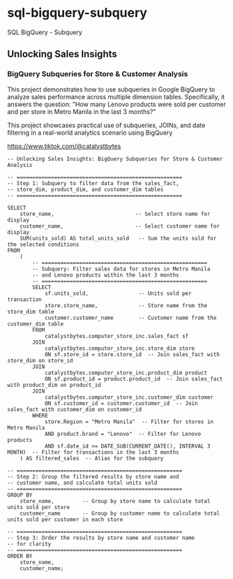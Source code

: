 # sql-bigquery-subquery
SQL BigQuery - Subquery


## Unlocking Sales Insights
### BigQuery Subqueries for Store & Customer Analysis
This project demonstrates how to use subqueries in Google BigQuery to analyze sales performance across multiple dimension tables. Specifically, it answers the question: "How many Lenovo products were sold per customer and per store in Metro Manila in the last 3 months?"

This project showcases practical use of subqueries, JOINs, and date filtering in a real-world analytics scenario using BigQuery

https://www.tiktok.com/@catalystbytes

```dax
-- Unlocking Sales Insights: BigQuery Subqueries for Store & Customer Analysis

-- =====================================================
-- Step 1: Subquery to filter data from the sales_fact, 
-- store_dim, product_dim, and customer_dim tables
-- =====================================================

SELECT 
    store_name,                          -- Select store name for display
    customer_name,                       -- Select customer name for display
    SUM(units_sold) AS total_units_sold   -- Sum the units sold for the selected conditions
FROM 
    (
        -- =====================================================
        -- Subquery: Filter sales data for stores in Metro Manila 
        -- and Lenovo products within the last 3 months
        -- =====================================================
        SELECT 
            sf.units_sold,                -- Units sold per transaction
            store.store_name,             -- Store name from the store_dim table
            customer.customer_name        -- Customer name from the customer_dim table
        FROM 
            catalystbytes.computer_store_inc.sales_fact sf
        JOIN 
            catalystbytes.computer_store_inc.store_dim store 
            ON sf.store_id = store.store_id  -- Join sales_fact with store_dim on store_id
        JOIN 
            catalystbytes.computer_store_inc.product_dim product 
            ON sf.product_id = product.product_id  -- Join sales_fact with product_dim on product_id
        JOIN 
            catalystbytes.computer_store_inc.customer_dim customer
            ON sf.customer_id = customer.customer_id  -- Join sales_fact with customer_dim on customer_id
        WHERE 
            store.Region = "Metro Manila"  -- Filter for stores in Metro Manila
            AND product.brand = "Lenovo"  -- Filter for Lenovo products
            AND sf.date_id >= DATE_SUB(CURRENT_DATE(), INTERVAL 3 MONTH)  -- Filter for transactions in the last 3 months
    ) AS filtered_sales  -- Alias for the subquery

-- =====================================================
-- Step 2: Group the filtered results by store name and 
-- customer name, and calculate total units sold
-- =====================================================
GROUP BY 
    store_name,         -- Group by store name to calculate total units sold per store
    customer_name       -- Group by customer name to calculate total units sold per customer in each store

-- =====================================================
-- Step 3: Order the results by store name and customer name 
-- for clarity
-- =====================================================
ORDER BY 
    store_name, 
    customer_name;

```
